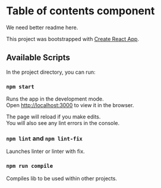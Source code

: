 # Table of contents component
We need better readme here.

This project was bootstrapped with [Create React App](https://github.com/facebook/create-react-app).

## Available Scripts

In the project directory, you can run:

### `npm start`

Runs the app in the development mode.\
Open [http://localhost:3000](http://localhost:3000) to view it in the browser.

The page will reload if you make edits.\
You will also see any lint errors in the console.

### `npm lint` and `npm lint-fix`

Launches linter or linter with fix.

### `npm run compile`

Compiles lib to be used within other projects.
